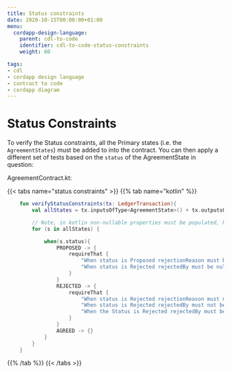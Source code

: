 ```yaml
---
title: Status constraints
date: 2020-10-15T00:00:00+01:00
menu:
  cordapp-design-language:
    parent: cdl-to-code
    identifier: cdl-to-code-status-constraints
    weight: 60

tags:
- cdl
- cordapp design language
- contract to code
- cordapp diagram
---
```



# Status Constraints

To verify the Status constraints, all the Primary states (i.e. the `AgreementStates`) must be added to into the contract. You can then apply a different set of tests based on the `status` of the AgreementState in question:


AgreementContract.kt:

{{< tabs name="status constraints" >}}
{{% tab name="kotlin" %}}
```kotlin
    fun verifyStatusConstraints(tx: LedgerTransaction){
        val allStates = tx.inputsOfType<AgreementState>() + tx.outputsOfType<AgreementState>()

        // Note, in kotlin non-nullable properties must be populated, hence only need to check the nullable properties of the AgreementState
        for (s in allStates) {

            when(s.status){
                PROPOSED -> {
                    requireThat {
                        "When status is Proposed rejectionReason must be null." using (s.rejectionReason == null)
                        "When status is Rejected rejectedBy must be null." using (s.rejectedBy == null)
                    }
                }
                REJECTED -> {
                    requireThat {
                        "When status is Rejected rejectionReason must not be null." using (s.rejectionReason != null)
                        "When status is Rejected rejectedBy must not be null." using (s.rejectedBy != null)
                        "When the Status is Rejected rejectedBy must be the buyer or seller." using (listOf(s.buyer, s.seller).contains(s.rejectedBy))
                    }
                }
                AGREED -> {}
            }
        }
    }
```
{{% /tab %}}
{{< /tabs >}}
